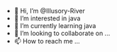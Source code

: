 - 👋 Hi, I’m @Illusory-River
- 👀 I’m interested in java
- 🌱 I’m currently learning java
- 💞️ I’m looking to collaborate on ...
- 📫 How to reach me ...

<!---
Illusory-River/Illusory-River is a ✨ special ✨ repository because its `README.md` (this file) appears on your GitHub profile.
You can click the Preview link to take a look at your changes.
--->
